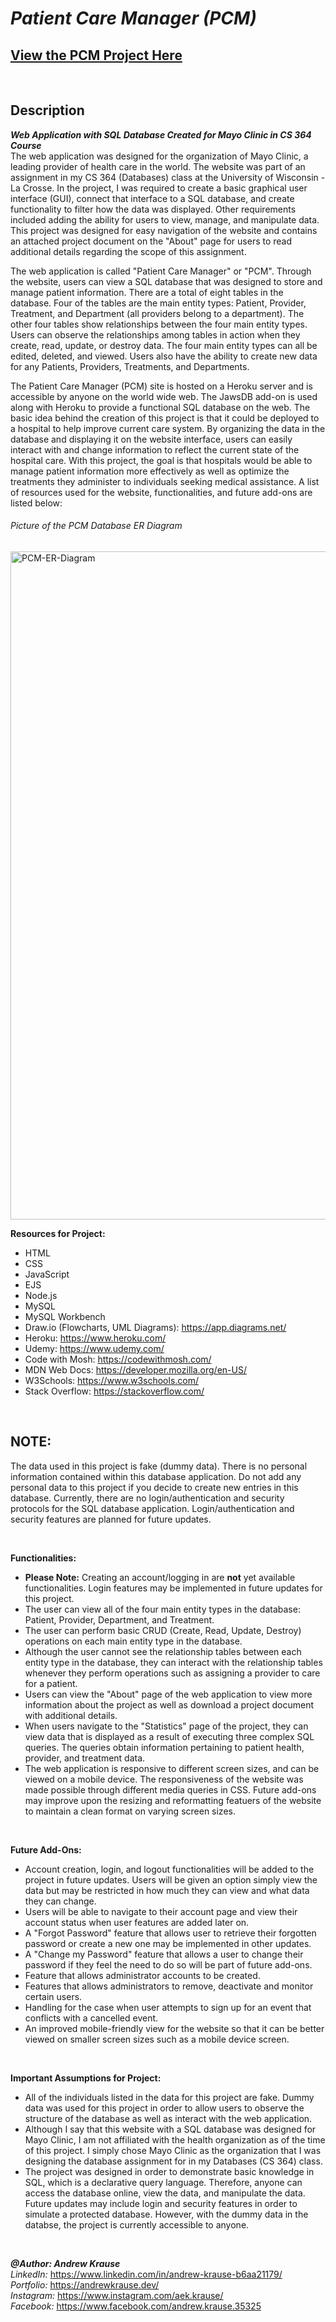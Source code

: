 # **_Patient Care Manager (PCM)_**
## **[View the PCM Project Here](https://patient-care-manager.herokuapp.com/)**

<p>&nbsp;</p>

## **Description**

**_Web Application with SQL Database Created for Mayo Clinic in CS 364 Course_** <br/>
The web application was designed for the organization of Mayo Clinic, a leading provider of health care in the world. The website was part of an assignment in my CS 364 (Databases) class at the University of Wisconsin - La Crosse. In the project, I was required to create a basic graphical user interface (GUI), connect that interface to a SQL database, and create functionality to filter how the data was displayed. Other requirements included adding the ability for users to view, manage, and manipulate data. This project was designed for easy navigation of the website and contains an attached project document on the "About" page for users to read additional details regarding the scope of this assignment. 

The web application is called "Patient Care Manager" or "PCM". Through the website, users can view a SQL database that was designed to store and manage patient information. There are a total of eight tables in the database. Four of the tables are the main entity types: Patient, Provider, Treatment, and Department (all providers belong to a department). The other four tables show relationships between the four main entity types. Users can observe the relationships among tables in action when they create, read, update, or destroy data. The four main entity types can all be edited, deleted, and viewed. Users also have the ability to create new data for any Patients, Providers, Treatments, and Departments.

The Patient Care Manager (PCM) site is hosted on a Heroku server and is accessible by anyone on the world wide web. The JawsDB add-on is used along with Heroku to provide a functional SQL database on the web. The basic idea behind the creation of this project is that it could be deployed to a hospital to help improve current care system. By organizing the data in the database and displaying it on the website interface, users can easily interact with and change information to reflect the current state of the hospital care. With this project, the goal is that hospitals would be able to manage patient information more effectively as well as optimize the treatments they administer to individuals seeking medical assistance. A list of resources used for the website, functionalities, and future add-ons are listed below:


###### Picture of the PCM Database ER Diagram
<img width="1069" alt="PCM-ER-Diagram" src="https://user-images.githubusercontent.com/57727121/166434710-7ba58ad7-adf7-47c2-9c9c-6ab58b85160e.png">


**Resources for Project:**

- HTML
- CSS
- JavaScript
- EJS
- Node.js
- MySQL
- MySQL Workbench
- Draw.io (Flowcharts, UML Diagrams): https://app.diagrams.net/
- Heroku: https://www.heroku.com/
- Udemy: https://www.udemy.com/
- Code with Mosh: https://codewithmosh.com/
- MDN Web Docs: https://developer.mozilla.org/en-US/
- W3Schools: https://www.w3schools.com/
- Stack Overflow: https://stackoverflow.com/

<p>&nbsp;</p>

## **NOTE:**

The data used in this project is fake (dummy data). There is no personal information contained within this database application. Do not add any personal data to this project if you decide to create new entries in this database. Currently, there are no login/authentication and security protocols for the SQL database application. Login/authentication and security features are planned for future updates.

<p>&nbsp;</p>

**Functionalities:**

- **Please Note:** Creating an account/logging in are **not** yet available functionalities. Login features may be implemented in future updates for this project.
- The user can view all of the four main entity types in the database: Patient, Provider, Department, and Treatment.
- The user can perform basic CRUD (Create, Read, Update, Destroy) operations on each main entity type in the database. 
- Although the user cannot see the relationship tables between each entity type in the database, they can interact with the relationship tables whenever they perform operations such as assigning a provider to care for a patient.
- Users can view the "About" page of the web application to view more information about the project as well as download a project document with additional details.
- When users navigate to the "Statistics" page of the project, they can view data that is displayed as a result of executing three complex SQL queries. The queries obtain information pertaining to patient health, provider, and treatment data.
- The web application is responsive to different screen sizes, and can be viewed on a mobile device. The responsiveness of the website was made possible through different media queries in CSS. Future add-ons may improve upon the resizing and reformatting featuers of the website to maintain a clean format on varying screen sizes.

<p>&nbsp;</p>

**Future Add-Ons:**

- Account creation, login, and logout functionalities will be added to the project in future updates. Users will be given an option simply view the data but may be restricted in how much they can view and what data they can change.
- Users will be able to navigate to their account page and view their account status when user features are added later on.
- A "Forgot Password" feature that allows user to retrieve their forgotten password or create a new one may be implemented in other updates.
- A "Change my Password" feature that allows a user to change their password if they feel the need to do so will be part of future add-ons.
- Feature that allows administrator accounts to be created.
- Features that allows administrators to remove, deactivate and monitor certain users.
- Handling for the case when user attempts to sign up for an event that conflicts with a cancelled event. 
- An improved mobile-friendly view for the website so that it can be better viewed on smaller screen sizes such as a mobile device screen.

<p>&nbsp;</p>

**Important Assumptions for Project:**

- All of the individuals listed in the data for this project are fake. Dummy data was used for this project in order to allow users to observe the structure of the database as well as interact with the web application.
- Although I say that this website with a SQL database was designed for Mayo Clinic, I am not affiliated with the health organization as of the time of this project. I simply chose Mayo Clinic as the organization that I was designing the database assignment for in my Databases (CS 364) class.
- The project was designed in order to demonstrate basic knowledge in SQL, which is a declarative query language. Therefore, anyone can access the database online, view the data, and manipulate the data. Future updates may include login and security features in order to simulate a protected database. However, with the dummy data in the databse, the project is currently accessible to anyone.

<p>&nbsp;</p>

**_@Author: Andrew Krause_** <br/>
*LinkedIn:* https://www.linkedin.com/in/andrew-krause-b6aa21179/ <br/>
*Portfolio:* https://andrewkrause.dev/ <br/>
*Instagram:* https://www.instagram.com/aek.krause/ <br/>
*Facebook:* https://www.facebook.com/andrew.krause.35325 <br/>
